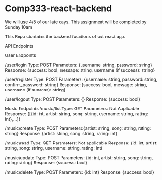 # Comp333-react-backend

We will use 4/5 of our late days. This assignment will be completed by Sunday 10am

This Repo ciontains the backend fucntions of out react app.


API Endpoints

User Endpoints

/user/login
Type: POST
Parameters: {username: string, password: string}
Response: {success: bool, message: string, username (if success): string}

/user/register
Type: POST
Parameters: {username: string, password: string, confirm_password: string}
Response: {success: bool, message: string, username (if success): string}

/user/logout
Type: POST
Parameters: {}
Response: {success: bool}



Music Endpoints
/music/list
Type: GET
Parameters: Not Applicable
Response: {[{id: int, artist: string, song: string, username: string, rating: int},...]}

/music/create
Type: POST
Parameters:{artist: string, song: string, rating: string}
Response: {artist: string, song: string, rating: int}

/music/read
Type: GET
Parameters: Not applicable
Response: {id: int, artist: string, song: string, username: string, rating: int}

/music/update
Type: POST
Parameters: {id: int, artist: string, song: string, rating: string}
Response: {success: bool}

/music/delete
Type: POST
Parameters: {id: int}
Response: {success: bool}
